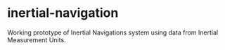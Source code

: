 # inertial-navigation
Working prototype of Inertial Navigations system using data from Inertial Measurement Units.
